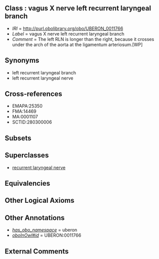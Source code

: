 
## Class : vagus X nerve left recurrent laryngeal branch

 * *IRI* = http://purl.obolibrary.org/obo/UBERON_0011766
 * *Label* = vagus X nerve left recurrent laryngeal branch
 * *Comment* = The left RLN is longer than the right, because it crosses under the arch of the aorta at the ligamentum arteriosum.[WP]

## Synonyms

 * left recurrent laryngeal branch
 * left recurrent laryngeal nerve

## Cross-references

 * EMAPA:25350
 * FMA:14469
 * MA:0001107
 * SCTID:280300006

## Subsets


## Superclasses

 * [recurrent laryngeal nerve](../../UBERON/16/UBERON_0003716.md)

## Equivalencies


## Other Logical Axioms


## Other Annotations

 * *[has_obo_namespace](../../ce/oboInOwl#hasOBONamespace.md)* = uberon
 * *[oboInOwl#id](../../id/oboInOwl#id.md)* = UBERON:0011766

## External Comments

